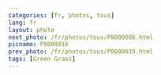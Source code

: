 ```yaml
---
categories: [fr, photos, tous]
lang: fr
layout: photo
next_photo: /fr/photos/tous/P0000008.html
picname: P0000016
prev_photo: /fr/photos/tous/P0000039.html
tags: [Green Grass]
---
```

